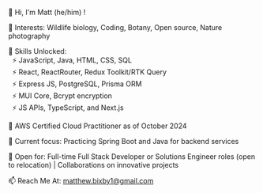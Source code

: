 👋 Hi, I'm Matt (he/him) !

👀 Interests: Wildlife biology, Coding, Botany, Open source, Nature photography

🔧 Skills Unlocked:
<br>
&nbsp; ⚡ JavaScript, Java, HTML, CSS, SQL
<br>
&nbsp; ⚡ React, ReactRouter, Redux Toolkit/RTK Query
<br>
&nbsp; ⚡ Express JS, PostgreSQL, Prisma ORM
<br>
&nbsp; ⚡ MUI Core, Bcrypt encryption
<br>
&nbsp; ⚡ JS APIs, TypeScript, and Next.js

🌱 AWS Certified Cloud Practitioner as of October 2024

🔅 Current focus: Practicing Spring Boot and Java for backend services

💼 Open for: Full-time Full Stack Developer or Solutions Engineer roles (open to relocation) | Collaborations on innovative projects

📫 Reach Me At: matthew.bixby1@gmail.com

<!---
mattbixby123/mattbixby123 is a ✨ special ✨ repository because its `README.md` (this file) appears on your GitHub profile.
You can click the Preview link to take a look at your changes.
--->
